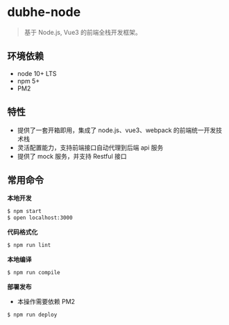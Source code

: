 # dubhe-node

> 基于 Node.js, Vue3 的前端全栈开发框架。

## 环境依赖

- node 10+ LTS
- npm 5+
- PM2

## 特性

- 提供了一套开箱即用，集成了 node.js、vue3、webpack 的前端统一开发技术栈
- 灵活配置能力，支持前端接口自动代理到后端 api 服务
- 提供了 mock 服务，并支持 Restful 接口

## 常用命令

**本地开发**

```sh
$ npm start
$ open localhost:3000
```

**代码格式化**

```sh
$ npm run lint
```

**本地编译**

```sh
$ npm run compile
```

**部署发布**

- 本操作需要依赖 PM2

```sh
$ npm run deploy
```